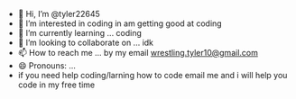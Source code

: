 - 👋 Hi, I’m @tyler22645
- 👀 I’m interested in coding in am getting good at coding
- 🌱 I’m currently learning ... coding
- 💞️ I’m looking to collaborate on ... idk
- 📫 How to reach me ... by my email wrestling.tyler10@gmail.com
- 😄 Pronouns: ... 
- if you need help coding/larning how to code email me and i will help you code in my free time

<!---
tyler22645/tyler22645 is a ✨ special ✨ repository because its `README.md` (this file) appears on your GitHub profile.
You can click the Preview link to take a look at your changes.
--->
